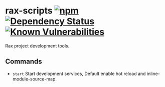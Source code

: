 # rax-scripts [![npm](https://img.shields.io/npm/v/rax-scripts.svg)](https://www.npmjs.com/package/rax-scripts) [![Dependency Status](https://david-dm.org/alibaba/rax.svg?path=packages/rax-scripts)](https://david-dm.org/alibaba/rax.svg?path=packages/rax-scripts) [![Known Vulnerabilities](https://snyk.io/test/npm/rax-scripts/badge.svg)](https://snyk.io/test/npm/rax-scripts)

Rax project development tools.

## Commands 

-  `start` Start development services, Default enable hot reload and inline-module-source-map.